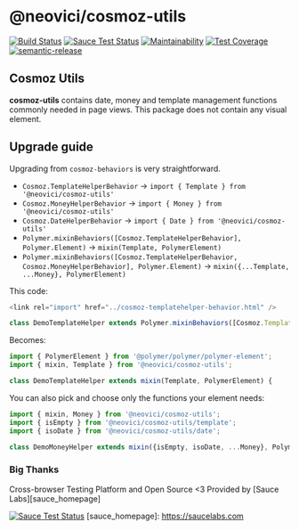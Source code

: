 @neovici/cosmoz-utils
=================

[![Build Status](https://github.com/Neovici/cosmoz-utils/workflows/Github%20CI/badge.svg)](https://github.com/Neovici/cosmoz-utils/actions?workflow=Github+CI)
[![Sauce Test Status](https://saucelabs.com/buildstatus/nomego)](https://saucelabs.com/u/nomego)
[![Maintainability](https://api.codeclimate.com/v1/badges/864f8d85f6b013e1caaa/maintainability)](https://codeclimate.com/github/Neovici/cosmoz-utils/maintainability)
[![Test Coverage](https://api.codeclimate.com/v1/badges/864f8d85f6b013e1caaa/test_coverage)](https://codeclimate.com/github/Neovici/cosmoz-utils/test_coverage)
[![semantic-release](https://img.shields.io/badge/%20%20%F0%9F%93%A6%F0%9F%9A%80-semantic--release-e10079.svg)](https://github.com/semantic-release/semantic-release)

## Cosmoz Utils

**cosmoz-utils** contains date, money and template management functions commonly
needed in page views. This package does not contain any visual element.

## Upgrade guide

Upgrading from `cosmoz-behaviors` is very straightforward.

* `Cosmoz.TemplateHelperBehavior` -> `import { Template } from '@neovici/cosmoz-utils'`
* `Cosmoz.MoneyHelperBehavior` -> `import { Money } from '@neovici/cosmoz-utils'`
* `Cosmoz.DateHelperBehavior` -> `import { Date } from '@neovici/cosmoz-utils'`
* `Polymer.mixinBehaviors([Cosmoz.TemplateHelperBehavior], Polymer.Element)` -> `mixin(Template, PolymerElement)`
* `Polymer.mixinBehaviors([Cosmoz.TemplateHelperBehavior, Cosmoz.MoneyHelperBehavior], Polymer.Element)` -> `mixin({...Template, ...Money}, PolymerElement)`

This code:

```js
<link rel="import" href="../cosmoz-templatehelper-behavior.html" />

class DemoTemplateHelper extends Polymer.mixinBehaviors([Cosmoz.TemplateHelperBehavior], Polymer.Element) {
```

Becomes:

```js
import { PolymerElement } from '@polymer/polymer/polymer-element';
import { mixin, Template } from '@neovici/cosmoz-utils';

class DemoTemplateHelper extends mixin(Template, PolymerElement) {
```

You can also pick and choose only the functions your element needs:

```js
import { mixin, Money } from '@neovici/cosmoz-utils';
import { isEmpty } from '@neovici/cosmoz-utils/template';
import { isoDate } from '@neovici/cosmoz-utils/date';

class DemoMoneyHelper extends mixin({isEmpty, isoDate, ...Money}, PolymerElement) {
```

### Big Thanks

Cross-browser Testing Platform and Open Source <3 Provided by [Sauce Labs][sauce_homepage]

[![Sauce Test Status](https://saucelabs.com/browser-matrix/nomego.svg)](https://saucelabs.com/u/nomego)
[sauce_homepage]: https://saucelabs.com
